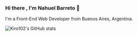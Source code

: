 ### Hi there , I'm Nahuel Barreto 👋
I'm a Front-End Web Developer from Buenos Aires, Argentina.

<!--
**Kiro102/Kiro102** is a ✨ _special_ ✨ repository because its `README.md` (this file) appears on your GitHub profile.

Here are some ideas to get you started:

- 🔭 I’m currently working on ...
- 🌱 I’m currently learning ...
- 👯 I’m looking to collaborate on ...
- 🤔 I’m looking for help with ...
- 💬 Ask me about ...
- 📫 How to reach me: ...
- 😄 Pronouns: ...
- ⚡ Fun fact: ...
-->
![Kiro102's GitHub stats](https://github-readme-stats.vercel.app/api?username=Kiro102&show_icons=true&theme=radical)
